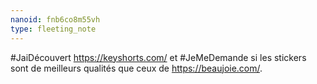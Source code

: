 ```yaml
---
nanoid: fnb6co8m55vh
type: fleeting_note
---
```

#JaiDécouvert https://keyshorts.com/ et #JeMeDemande si les stickers sont de meilleurs qualités que ceux de <https://beaujoie.com/>.
